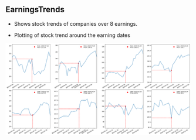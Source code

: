 ## EarningsTrends
* Shows stock trends of companies over 8 earnings.

* Plotting of stock trend around the earning dates 

![Image](images/msft.png) 
